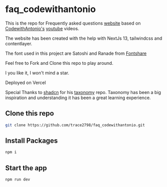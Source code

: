 # faq_codewithantonio

This is the repo for Frequently asked questions [website](https://faq-codewithantonio.vercel.app/) based on [CodewithAntonio's](https://github.com/AntonioErdeljac) [youtube](https://www.youtube.com/@codewithantonio) videos.

The website has been created with the help with NextJs 13, tailwindcss and contentlayer.

The font used in this project are Satoshi and Ranade from [Fontshare](https://www.fontshare.com/)

Feel free to Fork and Clone this repo to play around. 

I you like it, I won't mind a star.

Deployed on Vercel

Special Thanks to [shadcn](https://github.com/shadcn) for his [taxonomy](https://github.com/shadcn/taxonomy) repo. Taxonomy has been a big inspiration and understanding it has been a great learning experience.

## Clone this repo

```bash
git clone https://github.com/trace2798/faq_codewithantonio.git
```

## Install Packages

```bash
npm i
```

## Start the app
```bash
npm run dev
```
